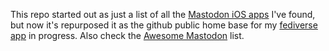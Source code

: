 This repo started out as just a list of all the [Mastodon iOS apps](iosapps.md) I've found, but now it's repurposed it as the github public home base for my [fediverse app](https://fedicat.com/) in progress. Also check the [Awesome Mastodon](https://github.com/hueyy/awesome-mastodon) list.
